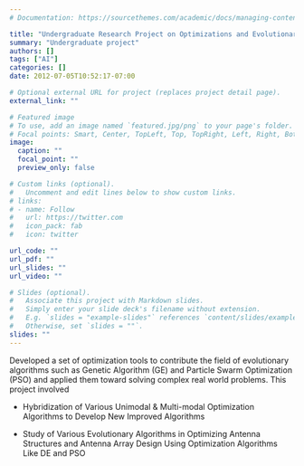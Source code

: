 ```yaml
---
# Documentation: https://sourcethemes.com/academic/docs/managing-content/

title: "Undergraduate Research Project on Optimizations and Evolutionary Algorithms"
summary: "Undergraduate project"
authors: []
tags: ["AI"]
categories: []
date: 2012-07-05T10:52:17-07:00

# Optional external URL for project (replaces project detail page).
external_link: ""

# Featured image
# To use, add an image named `featured.jpg/png` to your page's folder.
# Focal points: Smart, Center, TopLeft, Top, TopRight, Left, Right, BottomLeft, Bottom, BottomRight.
image:
  caption: ""
  focal_point: ""
  preview_only: false

# Custom links (optional).
#   Uncomment and edit lines below to show custom links.
# links:
# - name: Follow
#   url: https://twitter.com
#   icon_pack: fab
#   icon: twitter

url_code: ""
url_pdf: ""
url_slides: ""
url_video: ""

# Slides (optional).
#   Associate this project with Markdown slides.
#   Simply enter your slide deck's filename without extension.
#   E.g. `slides = "example-slides"` references `content/slides/example-slides.md`.
#   Otherwise, set `slides = ""`.
slides: ""
---
```

Developed a set of optimization tools to contribute the field of evolutionary algorithms such as Genetic Algorithm (GE) and Particle Swarm Optimization (PSO) and applied them toward solving complex real world problems. This project involved
 
* Hybridization of Various Unimodal & Multi-modal Optimization Algorithms to Develop New Improved Algorithms   

* Study of Various Evolutionary Algorithms in Optimizing Antenna Structures  and Antenna Array Design Using Optimization Algorithms Like DE and PSO
